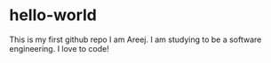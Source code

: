 # hello-world
This is my first github repo
I am Areej. I am studying to be a software engineering. I love to code!
